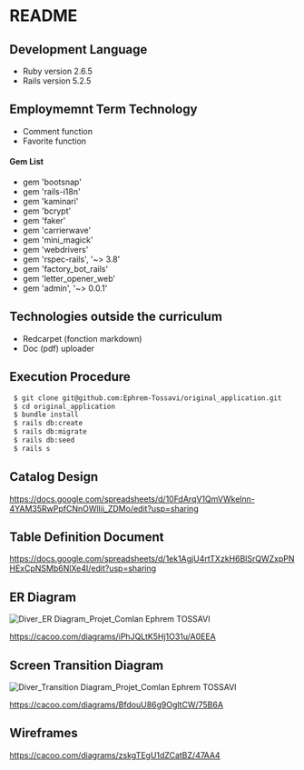 # README

## Development Language

* Ruby version 2.6.5
* Rails version 5.2.5

## Employmemnt Term Technology

* Comment function
* Favorite function

#### Gem List
* gem 'bootsnap'
* gem 'rails-i18n'
* gem 'kaminari'
* gem 'bcrypt'
* gem 'faker'
* gem 'carrierwave'
* gem 'mini_magick'
* gem 'webdrivers'
* gem 'rspec-rails', '~> 3.8'
* gem 'factory_bot_rails'
* gem 'letter_opener_web'
* gem 'admin', '~> 0.0.1'

## Technologies outside the curriculum

* Redcarpet (fonction markdown)
* Doc (pdf) uploader

## Execution Procedure

```bash
 $ git clone git@github.com:Ephrem-Tossavi/original_application.git
 $ cd original_application
 $ bundle install
 $ rails db:create
 $ rails db:migrate
 $ rails db:seed
 $ rails s
```

## Catalog Design

https://docs.google.com/spreadsheets/d/10FdArqV1QmVWkelnn-4YAM35RwPpfCNnOWllii_ZDMo/edit?usp=sharing

## Table Definition Document

https://docs.google.com/spreadsheets/d/1ek1AgjU4rtTXzkH6BlSrQWZxpPNHExCpNSMb6NlXe4I/edit?usp=sharing

## ER Diagram

![Diver_ER Diagram_Projet_Comlan Ephrem TOSSAVI](https://user-images.githubusercontent.com/86933926/136994083-27ba2748-934a-470a-aeb2-64dbdfbd201c.png)

https://cacoo.com/diagrams/iPhJQLtK5Hj1O31u/A0EEA

## Screen Transition Diagram

![Diver_Transition Diagram_Projet_Comlan Ephrem TOSSAVI](https://user-images.githubusercontent.com/86933926/136867483-ecdade12-1f81-46cb-8a50-1a5b01ee11ed.png)

https://cacoo.com/diagrams/BfdouU86g9OgltCW/75B6A

## Wireframes

https://cacoo.com/diagrams/zskgTEgU1dZCatBZ/47AA4
